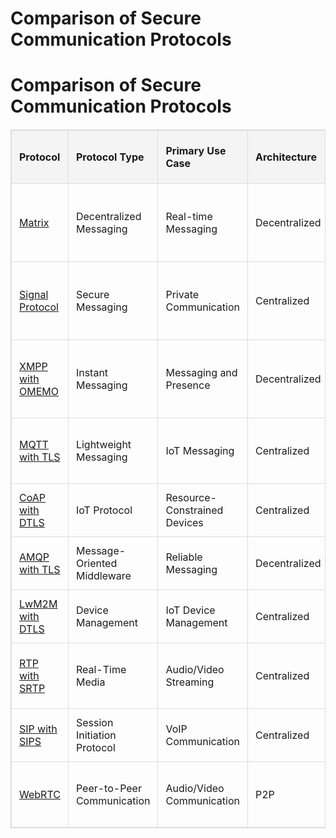 <!DOCTYPE html>
<html lang="en">
<head>
  <meta charset="UTF-8">
  <meta name="viewport" content="width=device-width, initial-scale=1.0">
<title>Comparison of Secure Communication Protocols</title>
<style>
    table {
      width: 100%;
      border-collapse: collapse;
      margin: 20px 0;
    }
    table, th, td {
      border: 1px solid #dddddd;
    }
    th, td {
      padding: 12px;
      text-align: left;
    }
    th {
      background-color: #f4f4f4;
    }
</style>
</head>
<body>

  <h1>Comparison of Secure Communication Protocols</h1>

  <h1>Comparison of Secure Communication Protocols</h1>

   <table border="1">
  <thead>
    <tr>
      <th>Protocol</th>
      <th>Protocol Type</th>
      <th>Primary Use Case</th>
      <th>Architecture</th>
      <th>Scalability</th>
      <th>Message Format</th>
      <th>Security Features</th>
      <th>Offline Support</th>
      <th>Quality of Service</th>
      <th>Supported Clients</th>
      <th>Extensibility</th>
      <th>License</th>
    </tr>
  </thead>
  <tbody>
    <tr>
      <td><a href="https://matrix.org/" target="_blank">Matrix</a></td>
      <td>Decentralized Messaging</td>
      <td>Real-time Messaging</td>
      <td>Decentralized</td>
      <td>High</td>
      <td>JSON</td>
      <td>End-to-End Encryption (E2EE), Cross-device Sync</td>
      <td>Yes</td>
      <td>Medium (depends on network quality)</td>
      <td>Web, Mobile, Desktop</td>
      <td>Highly Extensible</td>
      <td>Apache License 2.0</td>
    </tr>
    <tr>
      <td><a href="https://signal.org/" target="_blank">Signal Protocol</a></td>
      <td>Secure Messaging</td>
      <td>Private Communication</td>
      <td>Centralized</td>
      <td>Medium</td>
      <td>Protobuf</td>
      <td>Forward Secrecy, Deniable Authentication, E2EE</td>
      <td>Yes (for queued messages)</td>
      <td>High</td>
      <td>Mobile, Desktop</td>
      <td>Limited Extensibility</td>
      <td>GPLv3</td>
    </tr>
    <tr>
      <td><a href="https://xmpp.org/" target="_blank">XMPP with OMEMO</a></td>
      <td>Instant Messaging</td>
      <td>Messaging and Presence</td>
      <td>Decentralized</td>
      <td>High</td>
      <td>XML</td>
      <td>End-to-End Encryption (OMEMO), Multi-device Support</td>
      <td>Yes</td>
      <td>Medium</td>
      <td>Web, Mobile, Desktop</td>
      <td>Moderate Extensibility</td>
      <td>GPL</td>
    </tr>
    <tr>
      <td><a href="https://mqtt.org/" target="_blank">MQTT with TLS</a></td>
      <td>Lightweight Messaging</td>
      <td>IoT Messaging</td>
      <td>Centralized</td>
      <td>High</td>
      <td>Binary</td>
      <td>TLS for data encryption</td>
      <td>No</td>
      <td>High (QoS levels 0, 1, 2)</td>
      <td>IoT Devices, Mobile, Desktop</td>
      <td>Extensible</td>
      <td>OASIS Standard</td>
    </tr>
    <tr>
      <td><a href="https://datatracker.ietf.org/doc/html/rfc7252" target="_blank">CoAP with DTLS</a></td>
      <td>IoT Protocol</td>
      <td>Resource-Constrained Devices</td>
      <td>Centralized</td>
      <td>Medium</td>
      <td>Binary (CBOR)</td>
      <td>DTLS for secure communication</td>
      <td>No</td>
      <td>Medium</td>
      <td>IoT Devices</td>
      <td>Moderate Extensibility</td>
      <td>IETF Standard</td>
    </tr>
    <tr>
      <td><a href="https://www.amqp.org/" target="_blank">AMQP with TLS</a></td>
      <td>Message-Oriented Middleware</td>
      <td>Reliable Messaging</td>
      <td>Decentralized</td>
      <td>High</td>
      <td>Binary</td>
      <td>TLS for secure message transmission</td>
      <td>No</td>
      <td>High</td>
      <td>Web, Mobile, IoT</td>
      <td>Extensible</td>
      <td>Apache License 2.0</td>
    </tr>
    <tr>
      <td><a href="https://www.openmobilealliance.org/release/LWM2M/V1_0-20170209-A/OMA-TS-LWM2M_Transport-V1_0-20170209-A.pdf" target="_blank">LwM2M with DTLS</a></td>
      <td>Device Management</td>
      <td>IoT Device Management</td>
      <td>Centralized</td>
      <td>Medium</td>
      <td>TLV, JSON, CBOR</td>
      <td>DTLS for secure device communication</td>
      <td>No</td>
      <td>Medium</td>
      <td>IoT Devices</td>
      <td>Moderate Extensibility</td>
      <td>OMA License</td>
    </tr>
    <tr>
      <td><a href="https://datatracker.ietf.org/doc/html/rfc3711" target="_blank">RTP with SRTP</a></td>
      <td>Real-Time Media</td>
      <td>Audio/Video Streaming</td>
      <td>Centralized</td>
      <td>High</td>
      <td>RTP</td>
      <td>SRTP for media encryption and authentication</td>
      <td>No</td>
      <td>Real-time</td>
      <td>Web, Mobile</td>
      <td>Low Extensibility</td>
      <td>IETF Standard</td>
    </tr>
    <tr>
      <td><a href="https://datatracker.ietf.org/doc/html/rfc3261" target="_blank">SIP with SIPS</a></td>
      <td>Session Initiation Protocol</td>
      <td>VoIP Communication</td>
      <td>Centralized</td>
      <td>Medium</td>
      <td>Text-based</td>
      <td>SIPS (TLS) for secure signaling</td>
      <td>No</td>
      <td>Medium</td>
      <td>Web, Mobile, Desktop</td>
      <td>Moderate Extensibility</td>
      <td>Various (RFC)</td>
    </tr>
    <tr>
      <td><a href="https://webrtc.org/" target="_blank">WebRTC</a></td>
      <td>Peer-to-Peer Communication</td>
      <td>Audio/Video Communication</td>
      <td>P2P</td>
      <td>High</td>
      <td>RTP/RTCP</td>
      <td>DTLS for data, SRTP for media encryption</td>
      <td>No</td>
      <td>Real-time</td>
      <td>Web, Mobile</td>
      <td>Low Extensibility</td>
      <td>Various (BSD, MIT)</td>
    </tr>
  </tbody>
  </table>

</body>
</html>
